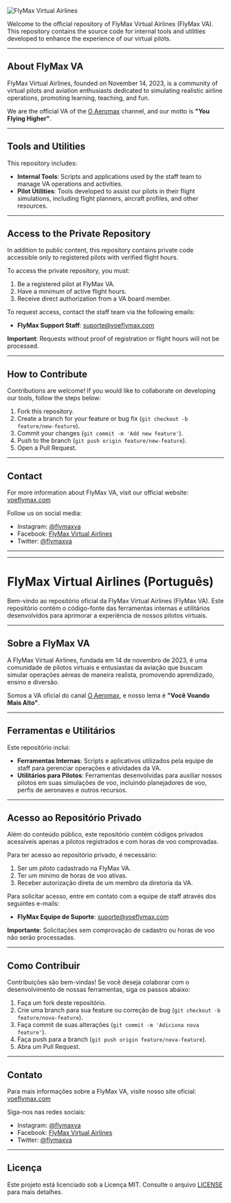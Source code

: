 
![FlyMax Virtual Airlines](https://voeflymax.com/wp-content/uploads/2024/08/Logo-FlyMax-Grande-2048x546.png)


Welcome to the official repository of FlyMax Virtual Airlines (FlyMax VA). This repository contains the source code for internal tools and utilities developed to enhance the experience of our virtual pilots.

---

## About FlyMax VA

FlyMax Virtual Airlines, founded on November 14, 2023, is a community of virtual pilots and aviation enthusiasts dedicated to simulating realistic airline operations, promoting learning, teaching, and fun.

We are the official VA of the [O Aeromax](https://www.youtube.com/@oaeromax) channel, and our motto is **"You Flying Higher"**.

---

## Tools and Utilities

This repository includes:

- **Internal Tools**: Scripts and applications used by the staff team to manage VA operations and activities.
- **Pilot Utilities**: Tools developed to assist our pilots in their flight simulations, including flight planners, aircraft profiles, and other resources.

---

## Access to the Private Repository

In addition to public content, this repository contains private code accessible only to registered pilots with verified flight hours.

To access the private repository, you must:

1. Be a registered pilot at FlyMax VA.
2. Have a minimum of active flight hours.
3. Receive direct authorization from a VA board member.

To request access, contact the staff team via the following emails:


- **FlyMax Support Staff**: [suporte@voeflymax.com](mailto:suporte@voeflymax.com)


**Important**: Requests without proof of registration or flight hours will not be processed.

---

## How to Contribute

Contributions are welcome! If you would like to collaborate on developing our tools, follow the steps below:

1. Fork this repository.
2. Create a branch for your feature or bug fix (`git checkout -b feature/new-feature`).
3. Commit your changes (`git commit -m 'Add new feature'`).
4. Push to the branch (`git push origin feature/new-feature`).
5. Open a Pull Request.

---

## Contact

For more information about FlyMax VA, visit our official website: [voeflymax.com](https://voeflymax.com/)

Follow us on social media:

- Instagram: [@flymaxva](https://www.instagram.com/flymaxva/)
- Facebook: [FlyMax Virtual Airlines](https://www.facebook.com/flymaxva)
- Twitter: [@flymaxva](https://www.twitter.com/flymaxva)


---



---

# FlyMax Virtual Airlines (Português)

Bem-vindo ao repositório oficial da FlyMax Virtual Airlines (FlyMax VA). Este repositório contém o código-fonte das ferramentas internas e utilitários desenvolvidos para aprimorar a experiência de nossos pilotos virtuais.

---

## Sobre a FlyMax VA

A FlyMax Virtual Airlines, fundada em 14 de novembro de 2023, é uma comunidade de pilotos virtuais e entusiastas da aviação que buscam simular operações aéreas de maneira realista, promovendo aprendizado, ensino e diversão.

Somos a VA oficial do canal [O Aeromax](https://www.youtube.com/@oaeromax), e nosso lema é **"Você Voando Mais Alto"**.

---

## Ferramentas e Utilitários

Este repositório inclui:

- **Ferramentas Internas**: Scripts e aplicativos utilizados pela equipe de staff para gerenciar operações e atividades da VA.
- **Utilitários para Pilotos**: Ferramentas desenvolvidas para auxiliar nossos pilotos em suas simulações de voo, incluindo planejadores de voo, perfis de aeronaves e outros recursos.

---

## Acesso ao Repositório Privado

Além do conteúdo público, este repositório contém códigos privados acessíveis apenas a pilotos registrados e com horas de voo comprovadas.

Para ter acesso ao repositório privado, é necessário:

1. Ser um piloto cadastrado na FlyMax VA.
2. Ter um mínimo de horas de voo ativas.
3. Receber autorização direta de um membro da diretoria da VA.

Para solicitar acesso, entre em contato com a equipe de staff através dos seguintes e-mails:

- **FlyMax Equipe de Suporte**: [suporte@voeflymax.com](mailto:suporte@voeflymax.com)

**Importante**: Solicitações sem comprovação de cadastro ou horas de voo não serão processadas.

---

## Como Contribuir

Contribuições são bem-vindas! Se você deseja colaborar com o desenvolvimento de nossas ferramentas, siga os passos abaixo:

1. Faça um fork deste repositório.
2. Crie uma branch para sua feature ou correção de bug (`git checkout -b feature/nova-feature`).
3. Faça commit de suas alterações (`git commit -m 'Adiciona nova feature'`).
4. Faça push para a branch (`git push origin feature/nova-feature`).
5. Abra um Pull Request.

---

## Contato

Para mais informações sobre a FlyMax VA, visite nosso site oficial: [voeflymax.com](https://voeflymax.com/)

Siga-nos nas redes sociais:

- Instagram: [@flymaxva](https://www.instagram.com/flymaxva/)
- Facebook: [FlyMax Virtual Airlines](https://www.facebook.com/flymaxva)
- Twitter: [@flymaxva](https://www.twitter.com/flymaxva)

---

## Licença

Este projeto está licenciado sob a Licença MIT. Consulte o arquivo [LICENSE](LICENSE) para mais detalhes.

